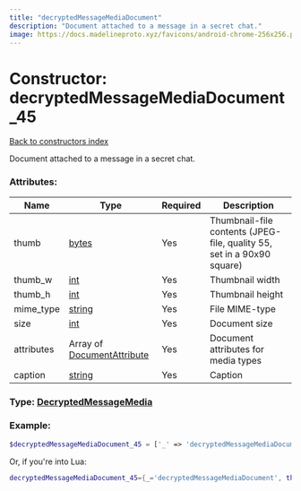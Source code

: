 ```yaml
---
title: "decryptedMessageMediaDocument"
description: "Document attached to a message in a secret chat."
image: https://docs.madelineproto.xyz/favicons/android-chrome-256x256.png
---
```

# Constructor: decryptedMessageMediaDocument\_45  
[Back to constructors index](index.md)



Document attached to a message in a secret chat.

### Attributes:

| Name     |    Type       | Required | Description |
|----------|---------------|----------|-------------|
|thumb|[bytes](../types/bytes.md) | Yes|Thumbnail-file contents (JPEG-file, quality 55, set in a 90x90 square)|
|thumb\_w|[int](../types/int.md) | Yes|Thumbnail width|
|thumb\_h|[int](../types/int.md) | Yes|Thumbnail height|
|mime\_type|[string](../types/string.md) | Yes|File MIME-type|
|size|[int](../types/int.md) | Yes|Document size|
|attributes|Array of [DocumentAttribute](../types/DocumentAttribute.md) | Yes|Document attributes for media types|
|caption|[string](../types/string.md) | Yes|Caption|



### Type: [DecryptedMessageMedia](../types/DecryptedMessageMedia.md)


### Example:

```php
$decryptedMessageMediaDocument_45 = ['_' => 'decryptedMessageMediaDocument', 'thumb' => 'bytes', 'thumb_w' => int, 'thumb_h' => int, 'mime_type' => 'string', 'size' => int, 'attributes' => [DocumentAttribute, DocumentAttribute], 'caption' => 'string'];
```  


Or, if you're into Lua:

```lua
decryptedMessageMediaDocument_45={_='decryptedMessageMediaDocument', thumb='bytes', thumb_w=int, thumb_h=int, mime_type='string', size=int, attributes={DocumentAttribute}, caption='string'}

```


